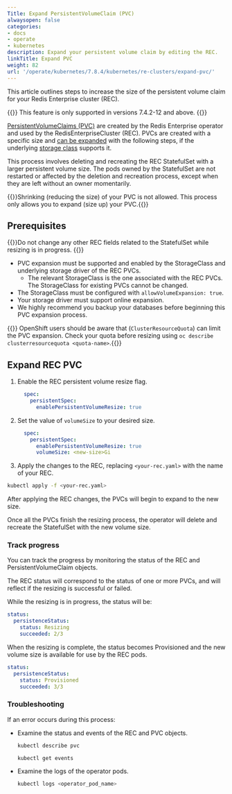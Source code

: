 ```yaml
---
Title: Expand PersistentVolumeClaim (PVC)
alwaysopen: false
categories:
- docs
- operate
- kubernetes
description: Expand your persistent volume claim by editing the REC.
linkTitle: Expand PVC
weight: 82
url: '/operate/kubernetes/7.8.4/kubernetes/re-clusters/expand-pvc/'
---
```


This article outlines steps to increase the size of the persistent volume claim for your Redis Enterprise cluster (REC).

{{<note>}} This feature is only supported in versions 7.4.2-12 and above. {{</note>}}

[PersistentVolumeClaims (PVC)](https://kubernetes.io/docs/concepts/storage/persistent-volumes/#expanding-persistent-volumes-claims) are created by the Redis Enterprise operator and used by the RedisEnterpriseCluster (REC). PVCs are created with a specific size and [can be expanded](https://kubernetes.io/docs/concepts/storage/persistent-volumes/#expanding-persistent-volumes-claims) with the following steps, if the underlying [storage class](https://kubernetes.io/docs/concepts/storage/storage-classes/) supports it.

This process involves deleting and recreating the REC StatefulSet with a larger persistent volume size. The pods owned by the StatefulSet are not restarted or affected by the deletion and recreation process, except when they are left without an owner momentarily.

{{<note>}}Shrinking (reducing the size) of your PVC is not allowed. This process only allows you to expand (size up) your PVC.{{</note>}}

## Prerequisites

{{<warning>}}Do not change any other REC fields related to the StatefulSet while resizing is in progress.
{{</warning>}}

- PVC expansion must be supported and enabled by the StorageClass and underlying storage driver of the REC PVCs.
  - The relevant StorageClass is the one associated with the REC PVCs. The StorageClass for existing PVCs cannot be changed.
- The StorageClass must be configured with `allowVolumeExpansion: true`.
- Your storage driver must support online expansion.
- We highly recommend you backup your databases before beginning this PVC expansion process.

{{<warning>}} OpenShift users should be aware that (`ClusterResourceQuota`) can limit the PVC expansion. Check your quota before resizing using `oc describe clusterresourcequota <quota-name>`.{{</warning>}}

## Expand REC PVC

1. Enable the REC persistent volume resize flag.

    ```YAML
      spec:
        persistentSpec:
          enablePersistentVolumeResize: true
    ```

1. Set the value of `volumeSize` to your desired size.

    ```YAML
      spec:
        persistentSpec:
          enablePersistentVolumeResize: true
          volumeSize: <new-size>Gi
    ```

1. Apply the changes to the REC, replacing `<your-rec.yaml>` with the name of your REC.

  ```sh
  kubectl apply -f <your-rec.yaml>
  ```

After applying the REC changes, the PVCs will begin to expand to the new size.

Once all the PVCs finish the resizing process, the operator will delete and recreate the StatefulSet with the new volume size.

### Track progress

You can track the progress by monitoring the status of the REC and PersistentVolumeClaim objects.

The REC status will correspond to the status of one or more PVCs, and will reflect if the resizing is successful or failed.

While the resizing is in progress, the status will be:

```yaml
status:
  persistenceStatus:
    status: Resizing
    succeeded: 2/3
```

When the resizing is complete, the status becomes Provisioned and the new volume size is available for use by the REC pods.

```yaml
status:
  persistenceStatus:
    status: Provisioned
    succeeded: 3/3
```

### Troubleshooting

If an error occurs during this process:

- Examine the status and events of the REC and PVC objects.

  ```sh
  kubectl describe pvc
  ```

  ```sh
  kubectl get events
  ```

- Examine the logs of the operator pods.

  ```sh
  kubectl logs <operator_pod_name>
  ```
